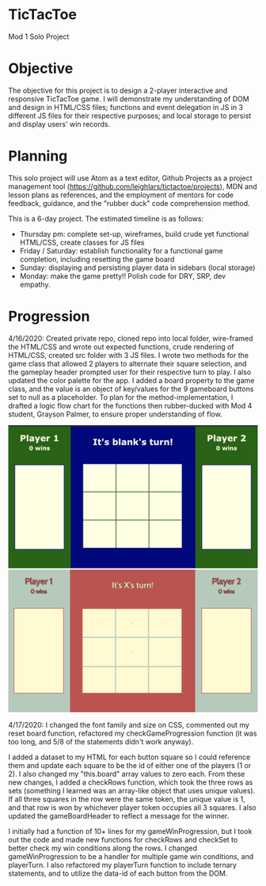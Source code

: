 # TicTacToe
Mod 1 Solo Project

# Objective
The objective for this project is to design a 2-player interactive and responsive TicTacToe game. I will demonstrate my understanding of DOM and design in HTML/CSS files; functions and event delegation in JS in 3 different JS files for their respective purposes; and local storage to persist and display users' win records.

# Planning
This solo project will use Atom as a text editor, Github Projects as a project management tool (https://github.com/leighlars/tictactoe/projects), MDN and lesson plans as references, and the employment of mentors for code feedback, guidance, and the "rubber duck" code comprehension method.

This is a 6-day project. The estimated timeline is as follows:
* Thursday pm: complete set-up, wireframes, build crude yet functional HTML/CSS, create classes for JS files
* Friday / Saturday: establish functionality for a functional game completion, including resetting the game board
* Sunday: displaying and persisting player data in sidebars (local storage)
* Monday: make the game pretty!! Polish code for DRY, SRP, dev empathy.

# Progression
4/16/2020: Created private repo, cloned repo into local folder, wire-framed the HTML/CSS and wrote out expected functions, crude rendering of HTML/CSS, created src folder with 3 JS files.
I wrote two methods for the game class that allowed 2 players to alternate their square selection, and the gameplay header prompted user for their respective turn to play. I also updated the color palette for the app. I added a board property to the game class, and the value is an object of key/values for the 9 gameboard buttons set to null as a placeholder. To plan for the method-implementation, I drafted a logic flow chart for the functions then rubber-ducked with Mod 4 student, Grayson Palmer, to ensure proper understanding of flow.

![screenshot of crude app](/readme-imgs/crude-render-html-css.png)
![screenshot of crude app](/readme-imgs/crude-functional-game-play.png)

4/17/2020: I changed the font family and size on CSS, commented out my reset board function, refactored my checkGameProgression function (it was too long, and 5/8 of the statements didn't work anyway).

I added a dataset to my HTML for each button square so I could reference them and update each square to be the id of either one of the players (1 or 2). I also changed my "this.board" array values to zero each.
From these new changes, I added a checkRows function, which took the three rows as sets (something I learned was an array-like object that uses unique values). If all three squares in the row were the same token, the unique value is 1, and that row is won by whichever player token occupies all 3 squares. I also updated the gameBoardHeader to reflect a message for the winner.

I initially had a function of 10+ lines for my gameWinProgression, but I took out the code and made new functions for checkRows and checkSet to better check my win conditions along the rows. I changed gameWinProgression to be a handler for multiple game win conditions, and playerTurn. I also refactored my playerTurn function to include ternary statements, and to utilize the data-id of each button from the DOM.
